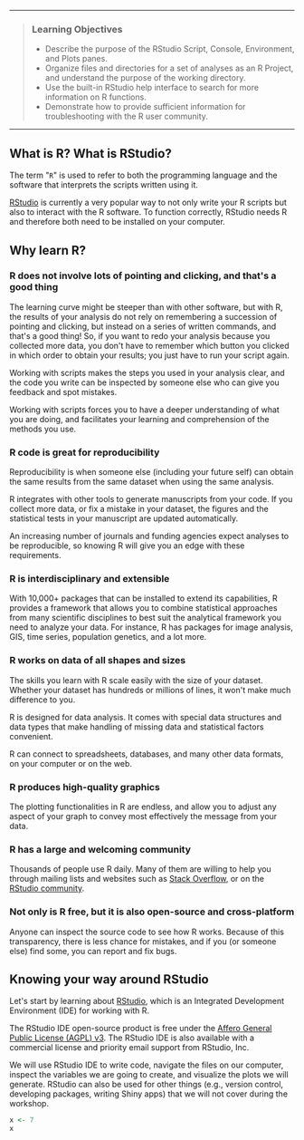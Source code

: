 ------------------------------------------------------------------------

> ### Learning Objectives
>
> -   Describe the purpose of the RStudio Script, Console, Environment, and Plots panes.
> -   Organize files and directories for a set of analyses as an R Project, and understand the purpose of the working directory.
> -   Use the built-in RStudio help interface to search for more information on R functions.
> -   Demonstrate how to provide sufficient information for troubleshooting with the R user community.

------------------------------------------------------------------------

What is R? What is RStudio?
---------------------------

The term "`R`" is used to refer to both the programming language and the software that interprets the scripts written using it.

[RStudio](https://rstudio.com) is currently a very popular way to not only write your R scripts but also to interact with the R software. To function correctly, RStudio needs R and therefore both need to be installed on your computer.

Why learn R?
------------

### R does not involve lots of pointing and clicking, and that's a good thing

The learning curve might be steeper than with other software, but with R, the results of your analysis do not rely on remembering a succession of pointing and clicking, but instead on a series of written commands, and that's a good thing! So, if you want to redo your analysis because you collected more data, you don't have to remember which button you clicked in which order to obtain your results; you just have to run your script again.

Working with scripts makes the steps you used in your analysis clear, and the code you write can be inspected by someone else who can give you feedback and spot mistakes.

Working with scripts forces you to have a deeper understanding of what you are doing, and facilitates your learning and comprehension of the methods you use.

### R code is great for reproducibility

Reproducibility is when someone else (including your future self) can obtain the same results from the same dataset when using the same analysis.

R integrates with other tools to generate manuscripts from your code. If you collect more data, or fix a mistake in your dataset, the figures and the statistical tests in your manuscript are updated automatically.

An increasing number of journals and funding agencies expect analyses to be reproducible, so knowing R will give you an edge with these requirements.

### R is interdisciplinary and extensible

With 10,000+ packages that can be installed to extend its capabilities, R provides a framework that allows you to combine statistical approaches from many scientific disciplines to best suit the analytical framework you need to analyze your data. For instance, R has packages for image analysis, GIS, time series, population genetics, and a lot more.

### R works on data of all shapes and sizes

The skills you learn with R scale easily with the size of your dataset. Whether your dataset has hundreds or millions of lines, it won't make much difference to you.

R is designed for data analysis. It comes with special data structures and data types that make handling of missing data and statistical factors convenient.

R can connect to spreadsheets, databases, and many other data formats, on your computer or on the web.

### R produces high-quality graphics

The plotting functionalities in R are endless, and allow you to adjust any aspect of your graph to convey most effectively the message from your data.

### R has a large and welcoming community

Thousands of people use R daily. Many of them are willing to help you through mailing lists and websites such as [Stack Overflow](https://stackoverflow.com/), or on the [RStudio community](https://community.rstudio.com/).

### Not only is R free, but it is also open-source and cross-platform

Anyone can inspect the source code to see how R works. Because of this transparency, there is less chance for mistakes, and if you (or someone else) find some, you can report and fix bugs.

Knowing your way around RStudio
-------------------------------

Let's start by learning about [RStudio](https://www.rstudio.com/), which is an Integrated Development Environment (IDE) for working with R.

The RStudio IDE open-source product is free under the [Affero General Public License (AGPL) v3](https://www.gnu.org/licenses/agpl-3.0.en.html). The RStudio IDE is also available with a commercial license and priority email support from RStudio, Inc.

We will use RStudio IDE to write code, navigate the files on our computer, inspect the variables we are going to create, and visualize the plots we will generate. RStudio can also be used for other things (e.g., version control, developing packages, writing Shiny apps) that we will not cover during the workshop.

``` r
x <- 7
x
```
